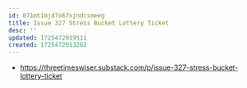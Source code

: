```yaml
---
id: 071mt1mjd7o67xjndcsmeeg
title: Issue 327 Stress Bucket Lottery Ticket
desc: ''
updated: 1725472919511
created: 1725472913262
---
```


- https://threetimeswiser.substack.com/p/issue-327-stress-bucket-lottery-ticket